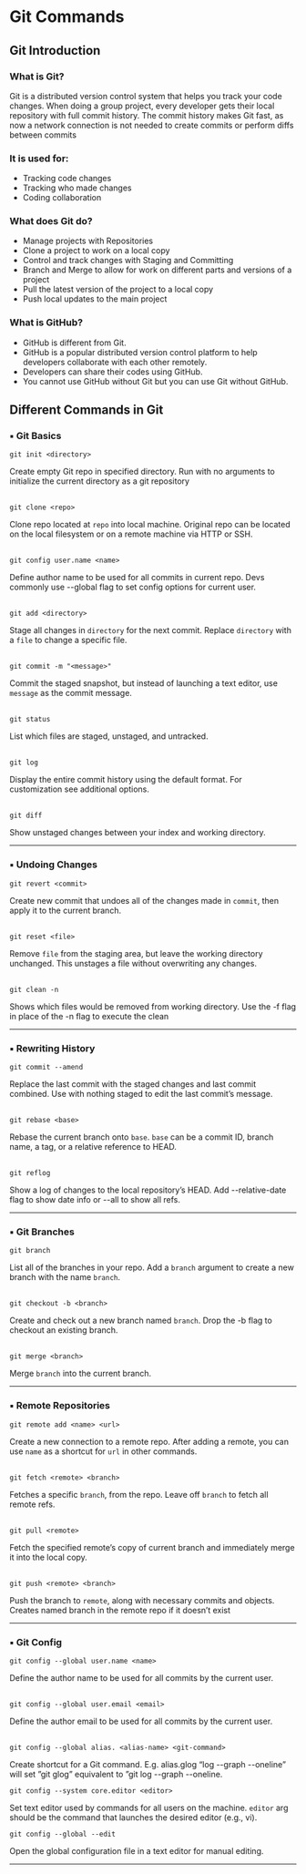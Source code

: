 # Git Commands

## Git Introduction

### What is Git?
Git is a distributed version control system that helps you track your code changes.
When doing a group project, every developer gets their local repository with full commit history. The commit history makes Git fast, as now a network connection is not needed to create commits or perform diffs between commits

### It is used for:
- Tracking code changes
- Tracking who made changes
- Coding collaboration

### What does Git do?
- Manage projects with Repositories
- Clone a project to work on a local copy
- Control and track changes with Staging and Committing
- Branch and Merge to allow for work on different parts and versions of a project
- Pull the latest version of the project to a local copy
- Push local updates to the main project

### What is GitHub?
- GitHub is different from Git.
- GitHub is a popular distributed version control platform to help developers collaborate with each other remotely.
- Developers can share their codes using GitHub.
- You cannot use GitHub without Git but you can use Git without GitHub.

## Different Commands in Git

### ▪ Git Basics
```
git init <directory>
```
Create empty Git repo in specified directory. Run with no arguments to initialize the current directory as a git repository
<br><br>
```
git clone <repo>
```
Clone repo located at ```repo``` into local machine. Original repo can be located on the local filesystem or on a remote machine via HTTP or SSH.
<br><br>
```
git config user.name <name>
```
Define author name to be used for all commits in current repo. Devs commonly use --global flag to set config options for current user.
<br><br>
```
git add <directory>
```
Stage all changes in ```directory``` for the next commit. Replace ```directory``` with a ```file``` to change a specific file.
<br><br>
```
git commit -m "<message>"
```
Commit the staged snapshot, but instead of launching a text editor, use ```message``` as the commit message.
<br><br>
```
git status
```
List which files are staged, unstaged, and untracked.
<br><br>
```
git log
```
Display the entire commit history using the default format. For customization see additional options.
<br><br>
```
git diff
```
Show unstaged changes between your index and working directory.

-------------------------------------------------------------------------------------------------------------------------------------------------------

### ▪ Undoing Changes
```
git revert <commit>
```
Create new commit that undoes all of the changes made in ```commit```, then apply it to the current branch.
<br><br>
```
git reset <file>
```
Remove ```file``` from the staging area, but leave the working directory unchanged. This unstages a file without overwriting any changes.
<br><br>
```
git clean -n
```
Shows which files would be removed from working directory. Use the -f flag in place of the -n flag to execute the clean

-------------------------------------------------------------------------------------------------------------------------------------------------------

### ▪ Rewriting History
```
git commit --amend
```
Replace the last commit with the staged changes and last commit combined. Use with nothing staged to edit the last commit’s message.
<br><br>
```
git rebase <base>
```
Rebase the current branch onto ```base```. ```base``` can be a commit ID, branch name, a tag, or a relative reference to HEAD.
<br><br>
```
git reflog
```
Show a log of changes to the local repository’s HEAD. Add --relative-date flag to show date info or --all to show all refs.

-------------------------------------------------------------------------------------------------------------------------------------------------------

### ▪ Git Branches
```
git branch
```
List all of the branches in your repo. Add a ```branch``` argument to create a new branch with the name ```branch```.
<br><br>
```
git checkout -b <branch>
```
Create and check out a new branch named ```branch```. Drop the -b flag to checkout an existing branch.
<br><br>
```
git merge <branch>
```
Merge ```branch``` into the current branch.

-------------------------------------------------------------------------------------------------------------------------------------------------------

### ▪ Remote Repositories
```
git remote add <name> <url>
```
Create a new connection to a remote repo. After adding a remote, you can use ```name``` as a shortcut for ```url``` in other commands.
<br><br>
```
git fetch <remote> <branch>
```
Fetches a specific ```branch```, from the repo. Leave off ```branch``` to fetch all remote refs.
<br><br>
```
git pull <remote>
```
Fetch the specified remote’s copy of current branch and immediately merge it into the local copy.
<br><br>
```
git push <remote> <branch>
```
Push the branch to ```remote```, along with necessary commits and objects. Creates named branch in the remote repo if it doesn’t exist

-------------------------------------------------------------------------------------------------------------------------------------------------------

### ▪ Git Config
```
git config --global user.name <name>
```
Define the author name to be used for all commits by the current user.
<br><br>
```
git config --global user.email <email>
```
Define the author email to be used for all commits by the current user.
<br><br>
```
git config --global alias. <alias-name> <git-command>
```
Create shortcut for a Git command. E.g. alias.glog “log --graph --oneline” will set ”git glog” equivalent to ”git log --graph --oneline.
```
git config --system core.editor <editor>
```
Set text editor used by commands for all users on the machine. ```editor``` arg should be the command that launches the desired editor (e.g., vi).
```
git config --global --edit
```
Open the global configuration file in a text editor for manual editing.

-------------------------------------------------------------------------------------------------------------------------------------------------------
